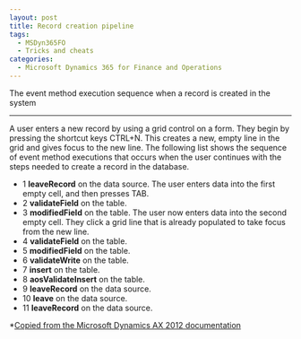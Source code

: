 ```yaml
---
layout: post
title: Record creation pipeline
tags:
  - MSDyn365FO
  - Tricks and cheats
categories:
  - Microsoft Dynamics 365 for Finance and Operations
---
```


The event method execution sequence when a record is created in the system

---

A user enters a new record by using a grid control on a form. They begin by pressing the shortcut keys CTRL+N. This creates a new, empty line in the grid and gives focus to the new line. The following list shows the sequence of event method executions that occurs when the user continues with the steps needed to create a record in the database.

  - 1 **leaveRecord** on the data source.
  The user enters data into the first empty cell, and then presses TAB.
  - 2 **validateField** on the table.
  - 3 **modifiedField** on the table.
  The user now enters data into the second empty cell. They click a grid line that is already populated to take focus from the new line.
  - 4 **validateField** on the table.
  - 5 **modifiedField** on the table.
  - 6 **validateWrite** on the table.
  - 7 **insert** on the table.
  - 8 **aosValidateInsert** on the table.
  - 9 **leaveRecord** on the data source.
  - 10 **leave** on the data source.
  - 11 **leaveRecord** on the data source.

*[Copied from the Microsoft Dynamics AX 2012 documentation](https://docs.microsoft.com/en-us/dynamicsax-2012/developer/event-method-sequences-when-a-record-is-created)
